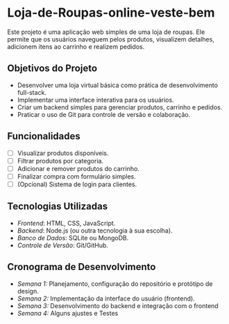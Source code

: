 # Loja-de-Roupas-online-veste-bem
Este projeto é uma aplicação web simples de uma loja de roupas. Ele permite que os usuários naveguem pelos produtos, visualizem detalhes, adicionem itens ao carrinho e realizem pedidos.

## Objetivos do Projeto
- Desenvolver uma loja virtual básica como prática de desenvolvimento full-stack.
- Implementar uma interface interativa para os usuários.
- Criar um backend simples para gerenciar produtos, carrinho e pedidos.
- Praticar o uso de Git para controle de versão e colaboração.

## Funcionalidades
- [ ] Visualizar produtos disponíveis.
- [ ] Filtrar produtos por categoria.
- [ ] Adicionar e remover produtos do carrinho.
- [ ] Finalizar compra com formulário simples.
- [ ] (Opcional) Sistema de login para clientes.

## Tecnologias Utilizadas
- *Frontend*: HTML, CSS, JavaScript.
- *Backend*: Node.js (ou outra tecnologia à sua escolha).
- *Banco de Dados*: SQLite ou MongoDB.
- *Controle de Versão*: Git/GitHub.

## Cronograma de Desenvolvimento
- *Semana 1:* Planejamento, configuração do repositório e protótipo de design.
- *Semana 2:* Implementação da interface do usuário (frontend).
- *Semana 3:* Desenvolvimento do backend e integração com o frontend
- *Semana 4:* Alguns ajustes e Testes
